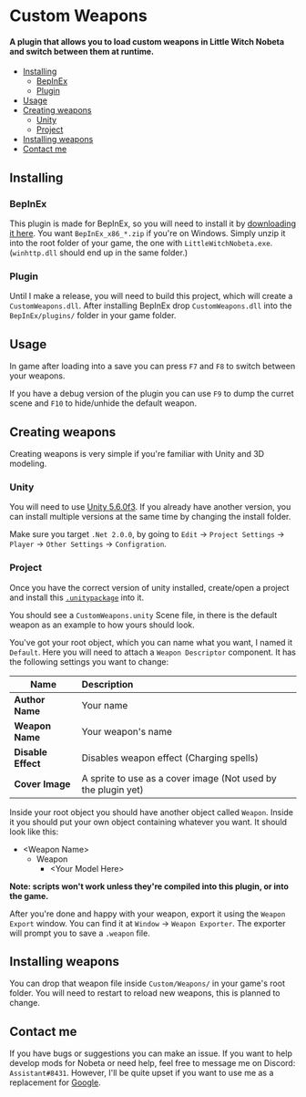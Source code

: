 # Custom Weapons
#### A plugin that allows you to load custom weapons in Little Witch Nobeta and switch between them at runtime.

* [Installing](#Installing)
  * [BepInEx](#BepInEx)
  * [Plugin](#Plugin)
* [Usage](#Usage)
* [Creating weapons](#Creating-weapons)
  * [Unity](#Unity)
  * [Project](#Project)
* [Installing weapons](#Installing-weapons)
* [Contact me](#Contact-me)


## Installing

### BepInEx
This plugin is made for BepInEx, so you will need to install it by [downloading it here](https://github.com/BepInEx/BepInEx/releases/latest/). You want `BepInEx_x86_*.zip` if you're on Windows. 
Simply unzip it into the root folder of your game, the one with `LittleWitchNobeta.exe`. (`winhttp.dll` should end up in the same folder.)

### Plugin
Until I make a release, you will need to build this project, which will create a `CustomWeapons.dll`.
After installing BepInEx drop `CustomWeapons.dll` into the `BepInEx/plugins/` folder in your game folder.

## Usage
In game after loading into a save you can press `F7` and `F8` to switch between your weapons.

If you have a debug version of the plugin you can use `F9` to dump the curret scene and `F10` to hide/unhide the default weapon.

## Creating weapons
Creating weapons is very simple if you're familiar with Unity and 3D modeling. 

### Unity
You will need to use [Unity 5.6.0f3](https://download.unity3d.com/download_unity/497a0f351392/Windows64EditorInstaller/UnitySetup64-5.6.0f3.exe). If you already have another version, you can install multiple versions at the same time by changing the install folder. 

Make sure you target `.Net 2.0.0`, by going to `Edit` -> `Project Settings` -> `Player` -> `Other Settings` -> `Configration`.

### Project
Once you have the correct version of unity installed, create/open a project and install this [`.unitypackage`](https://nobeta.moe/files/CustomWeapons.unitypackage) into it.

You should see a `CustomWeapons.unity` Scene file, in there is the default weapon as an example to how yours should look.

You've got your root object, which you can name what you want, I named it `Default`. Here you will need to attach a `Weapon Descriptor` component. It has the following settings you want to change:


| Name              | Description             |
| ----------------- |:----------------------- |
|**Author Name**|Your name |
|**Weapon Name**|Your weapon's name|
|**Disable Effect**|Disables weapon effect (Charging spells)|
| **Cover Image**  |A sprite to use as a cover image (Not used by the plugin yet)| 


Inside your root object you should have another object called `Weapon`. Inside it you should put your own object containing whatever you want.
It should look like this:

* \<Weapon Name\>
  * Weapon
    * \<Your Model Here\>

**Note: scripts won't work unless they're compiled into this plugin, or into the game.**

After you're done and happy with your weapon, export it using the `Weapon Export` window. You can find it at `Window` -> `Weapon Exporter`. 
The exporter will prompt you to save a `.weapon` file.


## Installing weapons
You can drop that weapon file inside `Custom/Weapons/` in your game's root folder.
You will need to restart to reload new weapons, this is planned to change.

## Contact me
If you have bugs or suggestions you can make an issue.
If you want to help develop mods for Nobeta or need help, feel free to message me on Discord: `Assistant#8431`.
However, I'll be quite upset if you want to use me as a replacement for [Google](https://google.com).
